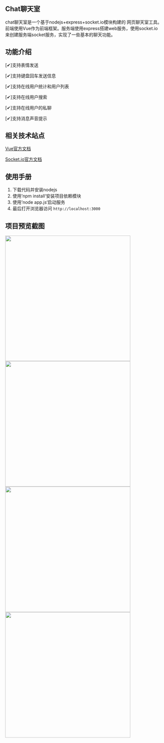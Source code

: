 Chat聊天室
---
 
chat聊天室是一个基于nodejs+express+socket.io模块构建的
网页聊天室工具。前端使用Vue作为前端框架。服务端使用express搭建web服务，使用socket.io
来创建服务端socket服务，实现了一些基本的聊天功能。

功能介绍
---
[✔]支持表情发送

[✔]支持键盘回车发送信息

[✔]支持在线用户统计和用户列表

[✔]支持在线用户搜索

[✔]支持在线用户的私聊

[✔]支持消息声音提示

相关技术站点
---
[Vue官方文档](https://cn.vuejs.org/v2/api/)

[Socket.io官方文档](https://socket.io/docs/)

使用手册
---
1. 下载代码并安装nodejs
2. 使用’npm install‘安装项目依赖模块
3. 使用’node app.js‘启动服务
4. 最后打开浏览器访问 `http://localhost:3000`

项目预览截图
---
<img src='http://cleverqin.oschina.io/img/screen%20(1).png' width='400px'>
<img src='http://cleverqin.oschina.io/img/screen%20(2).png' width='400px'>
<img src='http://cleverqin.oschina.io/img/screen%20(3).png' width='400px'>
<img src='http://cleverqin.oschina.io/img/screen%20(4).png' width='400px'>

